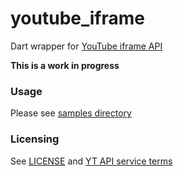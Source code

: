 # youtube_iframe

Dart wrapper for [YouTube iframe API](https://developers.google.com/youtube/iframe_api_reference)

**This is a work in progress**
  
### Usage

Please see [samples directory](./example)

### Licensing

See [LICENSE](LICENSE) and [YT API service terms](https://developers.google.com/youtube/terms/api-services-terms-of-service)